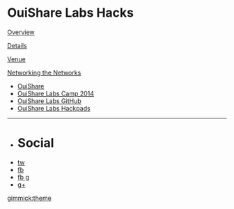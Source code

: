 # OuiShare Labs Hacks

[Overview](index.md)

[Details](thesaurus.md)

[Venue](venue.md)

[Networking the Networks]()

  * [OuiShare](http://ouishare.net/en)
  * [OuiShare Labs Camp 2014](http://lab.ouishare.net/)
  * [OuiShare Labs GitHub](https://github.com/ouisharelabs)
  * [OuiShare Labs Hackpads](https://ouisharelabs.hackpad.com/)
  - - - -
  * # Social
  * [tw](https://twitter.com/OuiShareLabs)
  * [fb](https://www.facebook.com/ouisharelabs)
  * [fb g](https://www.facebook.com/groups/OuiShare.Labs/)
  * [g+](https://plus.google.com/+ouisharelabs/posts)

[gimmick:theme](yeti)
